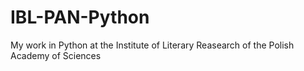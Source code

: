 # IBL-PAN-Python
My work in Python at the Institute of Literary Reasearch of the Polish Academy of Sciences
